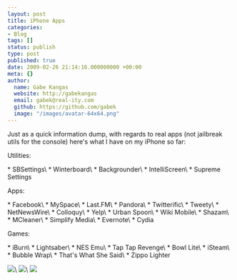 ```yaml
---
layout: post
title: iPhone Apps
categories:
- Blog
tags: []
status: publish
type: post
published: true
date: 2009-02-26 21:14:16.000000000 +00:00
meta: {}
author:
  name: Gabe Kangas
  website: http://gabekangas
  email: gabek@real-ity.com
  github: https://github.com/gabek
  image: "/images/avatar-64x64.png"
---
```

Just as a quick information dump, with regards to real apps (not jailbreak utils for the console) here\'s what I have on my iPhone so far:

Utilities:

\* SBSettings\ \* Winterboard\ \* Backgrounder\ \* IntelliScreen\ \* Supreme Settings

Apps:

\* Facebook\ \* MySpace\ \* Last.FM\ \* Pandora\ \* Twitterific\ \* Tweety\ \* NetNewsWire\ \* Colloquy\ \* Yelp\ \* Urban Spoon\ \* Wiki Mobile\ \* Shazam\ \* MCleaner\ \* Simplify Media\ \* Evernote\ \* Cydia

Games:

\* iBurn\ \* Lightsaber\ \* NES Emu\ \* Tap Tap Revenge\ \* Bowl Lite\ \* iSteam\ \* Bubble Wrap\ \* That\'s What She Said\ \* Zippo Lighter

![](http://gallery.me.com/gabekangas/100072/photo1235169061597/web.jpg)\ ![](http://gallery.me.com/gabekangas/100072/photo/web.jpg)\ ![](http://gallery.me.com/gabekangas/100072/photo1235700731508/web.jpg)
